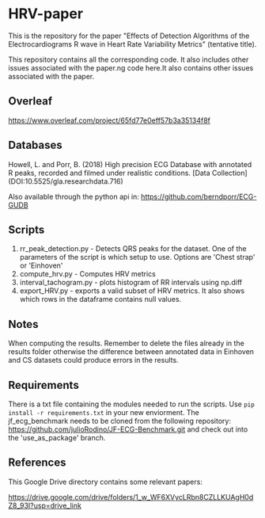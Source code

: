 # HRV-paper

This is the repository for the paper "Effects of Detection Algorithms of the Electrocardiograms R wave in Heart Rate Variability Metrics" (tentative title). 

This repository contains all the corresponding code. It also includes other issues associated with the paper.ng code here.It also contains other issues associated with the paper.


## Overleaf 

https://www.overleaf.com/project/65fd77e0eff57b3a35134f8f

## Databases

Howell, L. and Porr, B. (2018) High precision ECG Database with annotated R peaks, recorded and filmed under realistic conditions. [Data Collection] (DOI:10.5525/gla.researchdata.716)

Also available through the python api in: https://github.com/berndporr/ECG-GUDB

## Scripts

1. rr_peak_detection.py - Detects QRS peaks for the dataset. One of the parameters of the script is which setup to use. Options are 'Chest strap' or 'Einhoven'
2. compute_hrv.py - Computes HRV metrics
3. interval_tachogram.py - plots histogram of RR intervals using np.diff
4. export_HRV.py - exports a valid subset of HRV metrics. It also shows which rows in the dataframe contains null values.

## Notes

When computing the results. Remember to delete the files already in the results folder otherwise the difference between annotated data in Einhoven and CS datasets could produce errors in the results.

## Requirements

There is a txt file containing the modules needed to run the scripts. Use `pip install -r requirements.txt` in your new enviorment.
The jf_ecg_benchmark needs to be cloned from the following repository: https://github.com/julioRodino/JF-ECG-Benchmark.git and check out into the 'use_as_package' branch.

## References

This Google Drive directory contains some relevant papers:

https://drive.google.com/drive/folders/1_w_WF6XVycLRbn8CZLLKUAgH0dZ8_93I?usp=drive_link
